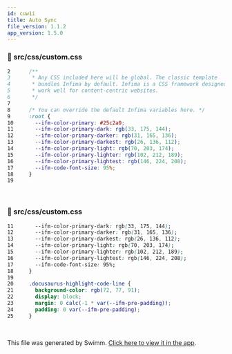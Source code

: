 ```yaml
---
id: cuw1i
title: Auto Sync
file_version: 1.1.2
app_version: 1.5.0
---
```



<!-- NOTE-swimm-snippet: the lines below link your snippet to Swimm -->
### 📄 src/css/custom.css
```css
2      /**
3       * Any CSS included here will be global. The classic template
4       * bundles Infima by default. Infima is a CSS framework designed to
5       * work well for content-centric websites.
6       */
7      
8      /* You can override the default Infima variables here. */
9      :root {
10       --ifm-color-primary: #25c2a0;
11       --ifm-color-primary-dark: rgb(33, 175, 144);
12       --ifm-color-primary-darker: rgb(31, 165, 136);
13       --ifm-color-primary-darkest: rgb(26, 136, 112);
14       --ifm-color-primary-light: rgb(70, 203, 174);
15       --ifm-color-primary-lighter: rgb(102, 212, 189);
16       --ifm-color-primary-lightest: rgb(146, 224, 208);
17       --ifm-code-font-size: 95%;
18     }
19     
```

<br/>


<!-- NOTE-swimm-snippet: the lines below link your snippet to Swimm -->
### 📄 src/css/custom.css
```css
11       --ifm-color-primary-dark: rgb(33, 175, 144);
12       --ifm-color-primary-darker: rgb(31, 165, 136);
13       --ifm-color-primary-darkest: rgb(26, 136, 112);
14       --ifm-color-primary-light: rgb(70, 203, 174);
15       --ifm-color-primary-lighter: rgb(102, 212, 189);
16       --ifm-color-primary-lightest: rgb(146, 224, 208);
17       --ifm-code-font-size: 95%;
18     }
19     
20     .docusaurus-highlight-code-line {
21       background-color: rgb(72, 77, 91);
22       display: block;
23       margin: 0 calc(-1 * var(--ifm-pre-padding));
24       padding: 0 var(--ifm-pre-padding);
25     }
```

<br/>

This file was generated by Swimm. [Click here to view it in the app](/repos/Z2l0aHViJTNBJTNBTm9hUmVwbyUzQSUzQU5vYW96ZXI=/docs/cuw1i).
